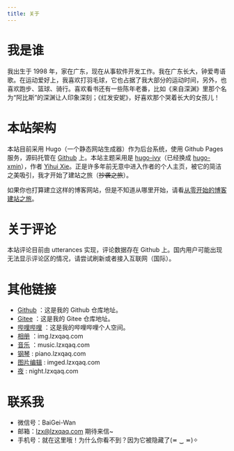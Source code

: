 ```yaml
---
title: 关于
---
```


# 我是谁

我出生于 1998 年，家在广东，现在从事软件开发工作。我在广东长大，钟爱粤语歌。在运动爱好上，我喜欢打羽毛球，它也占据了我大部分的运动时间，另外，也喜欢跑步、篮球、骑行。喜欢看书还有一些陈年老番，比如《来自深渊》里那个名为“阿比斯”的深渊让人印象深刻；《红发安妮》，好喜欢那个哭着长大的女孩儿！

# 本站架构

本站目前采用 Hugo（一个静态网站生成器）作为后台系统，使用 Github Pages 服务，源码托管在 [Github](https://github.com/lzxqaq/source_lzxqaq.git) 上。本站主题采用是 [hugo-ivy](https://github.com/yihui/hugo-ivy)（已经换成 [hugo-xmin](https://github.com/yihui/hugo-xmin)），作者 [Yihui Xie](https://yihui.org/)。正是许多年前无意中进入作者的个人主页，被它的简洁之美吸引，我才开始了建站之旅（~~抄袭之旅~~）。  

如果你也打算建立这样的博客网站，但是不知道从哪里开始，请看[从零开始的博客建站之旅](https://lzxqaq.com/series/%E4%BB%8E%E9%9B%B6%E5%BC%80%E5%A7%8B%E7%9A%84%E5%8D%9A%E5%AE%A2%E5%BB%BA%E7%AB%99%E4%B9%8B%E6%97%85/)。

# 关于评论

本站评论目前由 utterances 实现，评论数据存在 Github 上。国内用户可能出现无法显示评论区的情况，请尝试刷新或者接入互联网（国际）。

# 其他链接

* [Github](https://github.com/lzxqaq) ：这是我的 Github 仓库地址。
* [Gitee](https://gitee.com/lzxqaq) ：这是我的 Gitee 仓库地址。
* [哔哩哔哩](https://space.bilibili.com/404289432) ：这是我的哔哩哔哩个人空间。
* [相册](https://img.lzxqaq.com) ：img.lzxqaq.com
* [音乐](https://music.lzxqaq.com) ：music.lzxqaq.com
* [钢琴](https://piano.lzxqaq.com) : piano.lzxqaq.com
* [图片编辑](https://imged.lzxqaq.com) : imged.lzxqaq.com
* [夜](https://night.lzxqaq.com) : night.lzxqaq.com

# 联系我

* 微信号：BaiGei-Wan
* 邮箱：[lzx@lzxqaq.com](mailto:lzx@lzxqaq.com)  期待来信~  
* 手机号：就在这里哦！为什么你看不到？因为它被隐藏了(≖ ‿ ≖)✧  
[^_^]:
    (手机号：15820211446)
